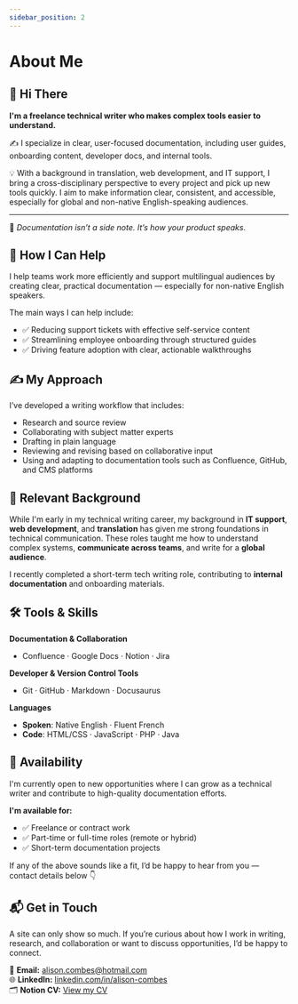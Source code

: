 ```yaml
---
sidebar_position: 2
---
```


# About Me

## 👋 Hi There

**I'm a freelance technical writer who makes complex tools easier to understand.**

✍️ I specialize in clear, user-focused documentation, including user guides, onboarding content, developer docs, and internal tools.

💡 With a background in translation, web development, and IT support, I bring a cross-disciplinary perspective to every project and pick up new tools quickly. I aim to make information clear, consistent, and accessible, especially for global and non-native English-speaking audiences.

---

📘 *Documentation isn’t a side note. It’s how your product speaks.*

## 🧩 How I Can Help

I help teams work more efficiently and support multilingual audiences by creating clear, practical documentation — especially for non-native English speakers.

The main ways I can help include:
- ✅ Reducing support tickets with effective self-service content  
- ✅ Streamlining employee onboarding through structured guides  
- ✅ Driving feature adoption with clear, actionable walkthroughs  

## ✍️ My Approach

I’ve developed a writing workflow that includes:

- Research and source review
- Collaborating with subject matter experts
- Drafting in plain language
- Reviewing and revising based on collaborative input
- Using and adapting to documentation tools such as Confluence, GitHub, and CMS platforms

## 💼 Relevant Background
While I'm early in my technical writing career, my background in **IT support**, **web development**, and **translation** has given me strong foundations in technical communication. These roles taught me how to understand complex systems, **communicate across teams**, and write for a **global audience**.

I recently completed a short-term tech writing role, contributing to **internal documentation** and onboarding materials.


## 🛠️ Tools & Skills
**Documentation & Collaboration**  
- Confluence · Google Docs · Notion · Jira  

**Developer & Version Control Tools**  
- Git · GitHub · Markdown · Docusaurus  

**Languages**  
- **Spoken**: Native English · Fluent French  
- **Code**: HTML/CSS · JavaScript · PHP · Java


## 📌 Availability

I'm currently open to new opportunities where I can grow as a technical writer and contribute to high-quality documentation efforts.

**I'm available for:**
- ✅ Freelance or contract work
- ✅ Part-time or full-time roles (remote or hybrid)
- ✅ Short-term documentation projects

If any of the above sounds like a fit, I’d be happy to hear from you — contact details below 👇

## 📬 Get in Touch

A site can only show so much. If you’re curious about how I work in writing, research, and collaboration or want to discuss opportunities, I’d be happy to connect.

📧 **Email:** alison.combes@hotmail.com  
🌐 **LinkedIn:** [linkedin.com/in/alison-combes](https://www.linkedin.com/in/alison-combes)  
🗂️ **Notion CV:** [View my CV](https://lc.cx/OC6VJh)
